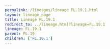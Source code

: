 ```yaml
---
permalink: /lineages/lineage_FL.19.1.html
layout: lineage_page
title: Lineage FL.19.1
redirect_to: ../lineage.html?lineage=FL.19.1
lineage: FL.19.1
parent: FL.19
children: ['FL.19.1']
---
```


